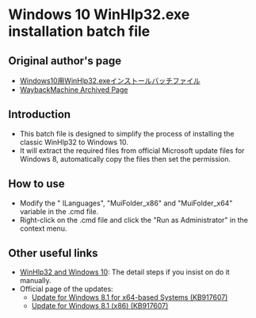 # Windows 10 WinHlp32.exe installation batch file

## Original author's page
* [Windows10用WinHlp32.exeインストールバッチファイル](https://moondoldo.com/DoldoWorkz/?Windows10%E7%94%A8WinHlp32.exe%E3%82%A4%E3%83%B3%E3%82%B9%E3%83%88%E3%83%BC%E3%83%AB%E3%83%90%E3%83%83%E3%83%81%E3%83%95%E3%82%A1%E3%82%A4%E3%83%AB)
* [WaybackMachine Archived Page](https://web.archive.org/web/20190125003345/https://moondoldo.com/DoldoWorkz/?Windows10%E7%94%A8WinHlp32.exe%E3%82%A4%E3%83%B3%E3%82%B9%E3%83%88%E3%83%BC%E3%83%AB%E3%83%90%E3%83%83%E3%83%81%E3%83%95%E3%82%A1%E3%82%A4%E3%83%AB)


## Introduction
* This batch file is designed to simplify the process of installing the classic WinHlp32 to Windows 10.
* It will extract the required files from official Microsoft update files for Windows 8, automatically copy the files then set the permission.

## How to use
* Modify the " ILanguages", "MuiFolder_x86" and "MuiFolder_x64" variable in the .cmd file.
* Right-click on the .cmd file and click the "Run as Administrator" in the context menu.

## Other useful links
* [WinHlp32 and Windows 10](https://github.com/knuth-konrad/winhlp32-on-windows10): The detail steps if you insist on do it manually.
* Official page of the updates:
    * [Update for Windows 8.1 for x64-based Systems (KB917607)](https://www.microsoft.com/en-us/download/details.aspx?id=47671)
    * [Update for Windows 8.1 (x86) (KB917607)](https://www.microsoft.com/en-us/download/details.aspx?id=47667)
